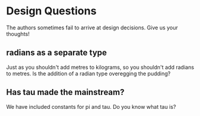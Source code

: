 Design Questions
=============

The authors sometimes fail to arrive at design decisions. Give us your thoughts!

radians as a separate type
-------------

Just as you shouldn't add metres to kilograms, so you shouldn't add radians to metres. Is the addition of a radian type overegging the pudding?

Has tau made the mainstream?
-------------

We have included constants for pi and tau. Do you know what tau is?